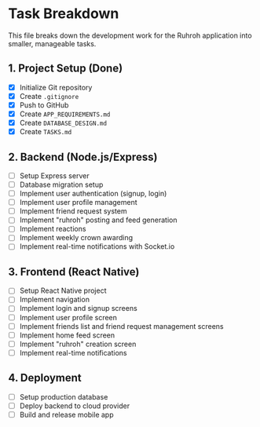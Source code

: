 # Task Breakdown

This file breaks down the development work for the Ruhroh application into smaller, manageable tasks.

## 1. Project Setup (Done)

*   [x] Initialize Git repository
*   [x] Create `.gitignore`
*   [x] Push to GitHub
*   [x] Create `APP_REQUIREMENTS.md`
*   [x] Create `DATABASE_DESIGN.md`
*   [x] Create `TASKS.md`

## 2. Backend (Node.js/Express)

*   [ ] Setup Express server
*   [ ] Database migration setup
*   [ ] Implement user authentication (signup, login)
*   [ ] Implement user profile management
*   [ ] Implement friend request system
*   [ ] Implement "ruhroh" posting and feed generation
*   [ ] Implement reactions
*   [ ] Implement weekly crown awarding
*   [ ] Implement real-time notifications with Socket.io

## 3. Frontend (React Native)

*   [ ] Setup React Native project
*   [ ] Implement navigation
*   [ ] Implement login and signup screens
*   [ ] Implement user profile screen
*   [ ] Implement friends list and friend request management screens
*   [ ] Implement home feed screen
*   [ ] Implement "ruhroh" creation screen
*   [ ] Implement real-time notifications

## 4. Deployment

*   [ ] Setup production database
*   [ ] Deploy backend to cloud provider
*   [ ] Build and release mobile app
